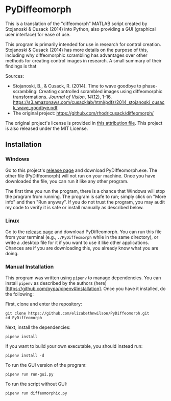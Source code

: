 # PyDiffeomorph

This is a translation of the "diffeomorph" MATLAB script created by Stojanoski & Cusack (2014) into Python, also providing a GUI (graphical user interface) for ease of use.

This program is primarily intended for use in research for control creation. Stojanoski & Cusack (2014) has more details on the purpose of this, including why diffeomorphic scrambling has advantages over other methods for creating control images in research. A small summary of their findings is that 

Sources:
* Stojanoski, B., & Cusack, R. (2014). Time to wave goodbye to phase-scrambling: Creating controlled scrambled images using diffeomorphic transformations. *Journal of Vision*, *14*(12), 1-16. <https://s3.amazonaws.com/cusacklab/html/pdfs/2014_stojanoski_cusack_wave_goodbye.pdf>
* The original project: <https://github.com/rhodricusack/diffeomorph/>

The original project's license is provided in [this attribution file](ATTRIBUTION). This project is also released under the MIT License.

## Installation
### Windows
Go to this project's [release page](https://github.com/elizabethnwilson/PyDiffeomorph/releases/latest) and download PyDiffeomorph.exe. The other file (PyDiffeomorph) will not run on your machine. Once you have downloaded the file, you can run it like any other program.

The first time you run the program, there is a chance that Windows will stop the program from running. The program is safe to run; simply click on "More info" and then "Run anyway". If you do not trust the program, you may audit my code to verify it is safe or install manually as described below.

### Linux
Go to the [release page](https://github.com/elizabethnwilson/PyDiffeomorph/releases/latest) and download PyDiffeomorph. You can run this file from your terminal (e.g., `./PyDiffeomorph` while in the same directory), or write a .desktop file for it if you want to use it like other applications. Chances are if you are downloading this, you already know what you are doing.

### Manual Installation
This program was written using `pipenv` to manage dependencies. You can install `pipenv` as described by the authors (here)[https://github.com/pypa/pipenv#installation]. Once you have it installed, do the following:

First, clone and enter the repository:
```
git clone https://github.com/elizabethnwilson/PyDiffeomorph.git
cd PyDiffeomorph
```

Next, install the dependencies:
```
pipenv install
```

If you want to build your own executable, you should instead run:
```
pipenv install -d
```

To run the GUI version of the program:
```
pipenv run run-gui.py
```

To run the script without GUI:
```
pipenv run diffeomorphic.py
```
